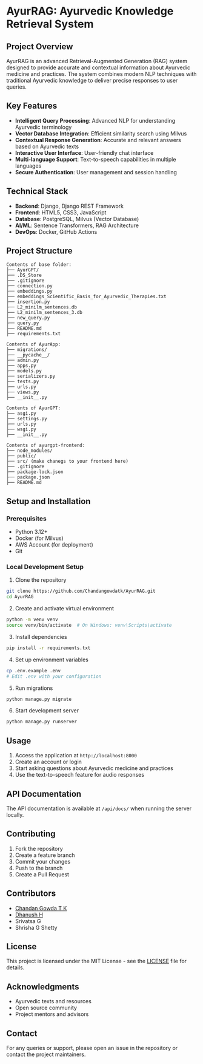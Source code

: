 # AyurRAG: Ayurvedic Knowledge Retrieval System

## Project Overview
AyurRAG is an advanced Retrieval-Augmented Generation (RAG) system designed to provide accurate and contextual information about Ayurvedic medicine and practices. The system combines modern NLP techniques with traditional Ayurvedic knowledge to deliver precise responses to user queries.

## Key Features
- **Intelligent Query Processing**: Advanced NLP for understanding Ayurvedic terminology
- **Vector Database Integration**: Efficient similarity search using Milvus
- **Contextual Response Generation**: Accurate and relevant answers based on Ayurvedic texts
- **Interactive User Interface**: User-friendly chat interface
- **Multi-language Support**: Text-to-speech capabilities in multiple languages
- **Secure Authentication**: User management and session handling

## Technical Stack
- **Backend**: Django, Django REST Framework
- **Frontend**: HTML5, CSS3, JavaScript
- **Database**: PostgreSQL, Milvus (Vector Database)
- **AI/ML**: Sentence Transformers, RAG Architecture
- **DevOps**: Docker, GitHub Actions

## Project Structure
```
Contents of base folder:
├── AyurGPT/
├── .DS_Store
├── .gitignore
├── connection.py
├── embeddings.py
├── embeddings_Scientific_Basis_for_Ayurvedic_Therapies.txt
├── insertion.py
├── L2_minilm_sentences.db
├── L2_minilm_sentences_3.db
├── new_query.py
├── query.py
├── README.md
├── requirements.txt

Contents of AyurApp:
├── migrations/
├── __pycache__/
├── admin.py
├── apps.py
├── models.py
├── serializers.py
├── tests.py
├── urls.py
├── views.py
├── __init__.py

Contents of AyurGPT:
├── asgi.py
├── settings.py
├── urls.py
├── wsgi.py
├── __init__.py

Contents of ayurgpt-frontend:
├── node_modules/
├── public/
├── src/ (make chanegs to your frontend here)
├── .gitignore
├── package-lock.json
├── package.json
├── README.md
```

## Setup and Installation

### Prerequisites
- Python 3.12+
- Docker (for Milvus)
- AWS Account (for deployment)
- Git

### Local Development Setup
1. Clone the repository
```bash
git clone https://github.com/Chandangowdatk/AyurRAG.git
cd AyurRAG
```

2. Create and activate virtual environment
```bash
python -m venv venv
source venv/bin/activate  # On Windows: venv\Scripts\activate
```

3. Install dependencies
```bash
pip install -r requirements.txt
```

4. Set up environment variables
```bash
cp .env.example .env
# Edit .env with your configuration
```

5. Run migrations
```bash
python manage.py migrate
```

6. Start development server
```bash
python manage.py runserver
```

## Usage
1. Access the application at `http://localhost:8000`
2. Create an account or login
3. Start asking questions about Ayurvedic medicine and practices
4. Use the text-to-speech feature for audio responses

## API Documentation
The API documentation is available at `/api/docs/` when running the server locally.

## Contributing
1. Fork the repository
2. Create a feature branch
3. Commit your changes
4. Push to the branch
5. Create a Pull Request

## Contributors
- [Chandan Gowda T K](https://github.com/Chandangowdatk)
- [Dhanush H](https://github.com/dealga)
- Srivatsa G
- Shrisha G Shetty

## License
This project is licensed under the MIT License - see the [LICENSE](LICENSE) file for details.

## Acknowledgments
- Ayurvedic texts and resources
- Open source community
- Project mentors and advisors

## Contact
For any queries or support, please open an issue in the repository or contact the project maintainers. 
